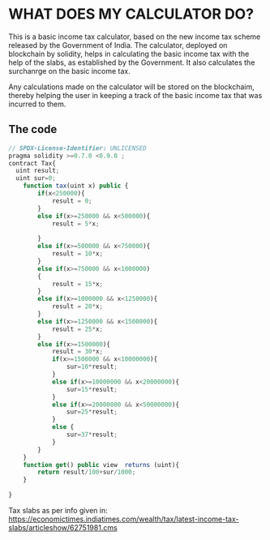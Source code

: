 # WHAT DOES MY CALCULATOR DO?


This is a basic income tax calculator, based on the new income tax scheme released by the Government of India. The calculator, deployed on blockchain by solidity, helps in calculating the basic income tax with the help of the slabs, as established by the Government. It also calculates the surchanrge on the basic income tax.

Any calculations made on the calculator will be stored on the blockchaim, thereby helping the user in keeping a track of the basic income tax that was incurred to them.

## The code

```js
// SPDX-License-Identifier: UNLICENSED
pragma solidity >=0.7.0 <0.9.0 ;
contract Tax{
  uint result;
  uint sur=0;
    function tax(uint x) public {
        if(x<250000){
            result = 0;
        }
        else if(x>=250000 && x<500000){
            result = 5*x;
               
        }
        else if(x>=500000 && x<750000){
            result = 10*x;
        }
        else if(x>=750000 && x<1000000)
        {
            result = 15*x;
        }
        else if(x>=1000000 && x<1250000){
            result = 20*x;
        }
        else if(x>=1250000 && x<1500000){
            result = 25*x;
        }
        else if(x>=1500000){
            result = 30*x;
            if(x>=1500000 && x<10000000){
                sur=10*result;
            }
            else if(x>=10000000 && x<20000000){
                sur=15*result;
            }
            else if(x>=20000000 && x<50000000){
                sur=25*result;
            }
            else {
                sur=37*result;
            }
        }
    }
    function get() public view  returns (uint){
        return result/100+sur/1000;
    }
    
}
```
Tax slabs as per info given in: https://economictimes.indiatimes.com/wealth/tax/latest-income-tax-slabs/articleshow/62751981.cms
